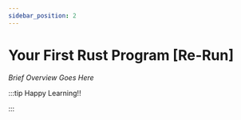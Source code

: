 ```yaml
---
sidebar_position: 2
---
```


# Your First Rust Program [Re-Run]

_Brief Overview Goes Here_

:::tip Happy Learning!!

<QuestButton text="Go To Quest" link="https://app.stackup.dev/quest_page/your-first-rust-program-1" />

:::
